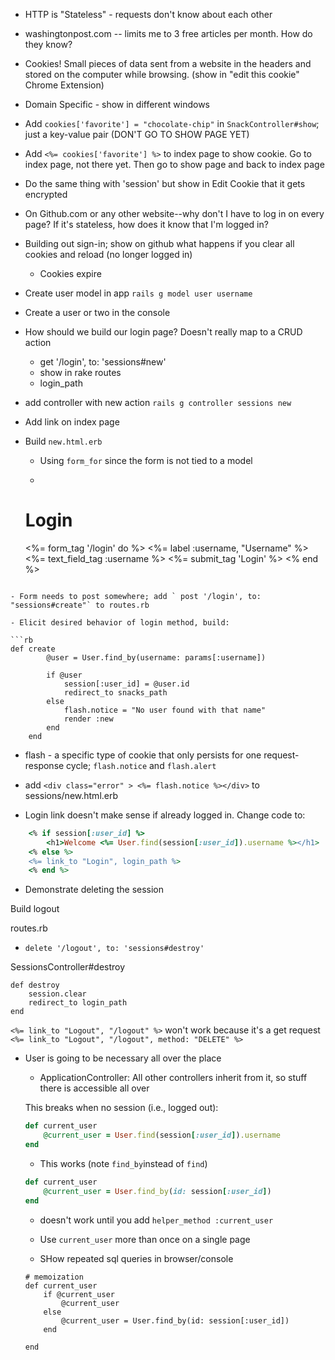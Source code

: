 - HTTP is "Stateless" - requests don't know about each other
- washingtonpost.com -- limits me to 3 free articles per month.  How do they know? 
- Cookies! Small pieces of data sent from a website in the headers and stored on the computer while browsing.  (show in "edit this cookie" Chrome Extension)
- Domain Specific - show in different windows
- Add `cookies['favorite'] = "chocolate-chip"` in `SnackController#show`; just a key-value pair (DON'T GO TO SHOW PAGE YET)

- Add `<%= cookies['favorite'] %>` to index page to show cookie.  Go to index page, not there yet.  Then go to show page and back to index page

- Do the same thing with 'session' but show in Edit Cookie that it gets encrypted

- On Github.com or any other website--why don't I have to log in on every page?  If it's stateless, how does it know that I'm logged in?

- Building out sign-in; show on github what happens if you clear all cookies and reload (no longer logged in)
    - Cookies expire

- Create user model in app
    ` rails g model user username `

- Create a user or two in the console

- How should we build our login page?  Doesn't really map to a CRUD action
    -   get '/login', to: 'sessions#new'
    - show in rake routes
    - login_path

- add controller with new action `rails g controller sessions new`

- Add link on index page

- Build `new.html.erb`
    - Using `form_for` since the form is not tied to a model
    - ```
    <h1>Login</h1>
    <%= form_tag '/login' do %>
        <%= label :username, "Username" %>
        <%= text_field_tag :username %>
        <%= submit_tag 'Login' %>
    <% end %>
```

- Form needs to post somewhere; add ` post '/login', to: "sessions#create"` to routes.rb

- Elicit desired behavior of login method, build:

```rb  
def create
        @user = User.find_by(username: params[:username])

        if @user
            session[:user_id] = @user.id
            redirect_to snacks_path
        else
            flash.notice = "No user found with that name"
            render :new
        end
    end
```
- flash - a specific type of cookie that only persists for one request-response cycle; `flash.notice` and `flash.alert` 

- add `<div class="error" > <%= flash.notice %></div>` to sessions/new.html.erb

- Login link doesn't make sense if already logged in.  Change code to:

```rb
    <% if session[:user_id] %>
        <h1>Welcome <%= User.find(session[:user_id]).username %></h1>
    <% else %>
    <%= link_to "Login", login_path %>
    <% end %>
```

- Demonstrate deleting the session

Build logout

routes.rb
- `delete '/logout', to: 'sessions#destroy'`

SessionsController#destroy
```
def destroy
    session.clear
    redirect_to login_path
end
```
`<%= link_to "Logout", "/logout" %>`
won't work because it's a get request
`<%= link_to "Logout", "/logout", method: "DELETE" %>`


- User is going to be necessary all over the place
    - ApplicationController:  All other controllers inherit from it, so stuff there is accessible all over

    This breaks when no session (i.e., logged out):

    ```rb
    def current_user
        @current_user = User.find(session[:user_id]).username
    end
    ```
    - This works (note `find_by`instead of `find`)
    
    ```rb    
    def current_user
        @current_user = User.find_by(id: session[:user_id])
    end
    ```

    - doesn't work until you add `helper_method :current_user`

    - Use `current_user` more than once on a single page

    - SHow repeated sql queries in browser/console
    ```
    # memoization
    def current_user
        if @current_user
            @current_user
        else
            @current_user = User.find_by(id: session[:user_id])
        end

    end
    ```

 